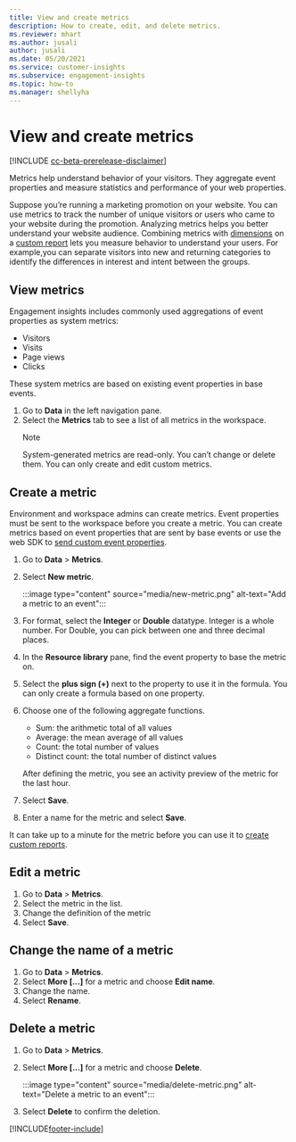 ```yaml
---
title: View and create metrics
description: How to create, edit, and delete metrics.
ms.reviewer: mhart
ms.author: jusali
author: jusali
ms.date: 05/20/2021
ms.service: customer-insights
ms.subservice: engagement-insights 
ms.topic: how-to
ms.manager: shellyha 
---
```


# View and create metrics

[!INCLUDE [cc-beta-prerelease-disclaimer](includes/cc-beta-prerelease-disclaimer.md)]

Metrics help understand behavior of your visitors. They aggregate event properties and measure statistics and performance of your web properties.  

Suppose you’re running a marketing promotion on your website. You can use metrics to track the number of unique visitors or users who came to your website during the promotion. Analyzing metrics helps you better understand your website audience. Combining metrics with [dimensions](dimensions.md) on a [custom report](custom-reports.md) lets you measure behavior to understand your users. For example,you can separate visitors into new and returning categories to identify the differences in interest and intent between the groups.

## View metrics

Engagement insights includes commonly used aggregations of event properties as system metrics: 

- Visitors
- Visits
- Page views
- Clicks

These system metrics are based on existing event properties in base events.

1. Go to **Data** in the left navigation pane. 
1. Select the **Metrics** tab to see a list of all metrics in the workspace. 
   > [!NOTE]
   > System-generated metrics are read-only. You can’t change or delete them. You can only create and edit custom metrics.

## Create a metric

Environment and workspace admins can create metrics. Event properties must be sent to the workspace before you create a metric. You can create metrics based on event properties that are sent by base events or use the web SDK to [send custom event properties](advanced-SDK-implementation.md).

1. Go to **Data** > **Metrics**.
1. Select **New metric**.

   :::image type="content" source="media/new-metric.png" alt-text="Add a metric to an event":::

1. For format, select the **Integer** or **Double** datatype. Integer is a whole number. For Double, you can pick between one and three decimal places.
1. In the **Resource library** pane, find the event property to base the metric on.
1. Select the **plus sign (+)** next to the property to use it in the formula. You can only create a formula based on one property. 
1. Choose one of the following aggregate functions. 

   - Sum: the arithmetic total of all values 
   - Average: the mean average of all values
   - Count: the total number of values
   - Distinct count: the total number of distinct values

   After defining the metric, you see an activity preview of the metric for the last hour.

1. Select **Save**. 
1. Enter a name for the metric and select **Save**.

It can take up to a minute for the metric before you can use it to [create custom reports](custom-reports.md).

## Edit a metric

1. Go to **Data** > **Metrics**.
1. Select the metric in the list.
1. Change the definition of the metric
1. Select **Save**.

## Change the name of a metric

1. Go to **Data** > **Metrics**.
1. Select **More [...]** for a metric and choose **Edit name**.
1. Change the name. 
1. Select **Rename**.

## Delete a metric

1. Go to **Data** > **Metrics**.
1. Select **More [...]** for a metric and choose **Delete**.

   :::image type="content" source="media/delete-metric.png" alt-text="Delete a metric to an event":::

1. Select **Delete** to confirm the deletion.

[!INCLUDE[footer-include](../includes/footer-banner.md)]